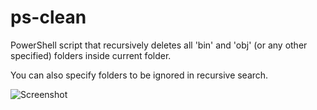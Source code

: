 ps-clean
========

PowerShell script that recursively deletes all 'bin' and 'obj' (or any other specified) folders inside current folder.

You can also specify folders to be ignored in recursive search.

![Screenshot](https://raw.github.com/doblak/ps-clean/master/powershell-script-remove-bin-obj-folders.png)
